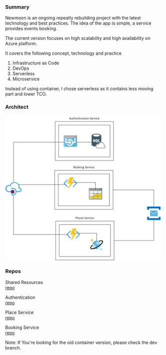 ### **Summary**<br />
Newmoon is an ongoing repeatly rebuilding project with the latest technology and best practices. The idea of the app is simple, a service provides events booking.

The current version focuses on high scalability and high availability on Azure platform. 

It covers the following concept, technology and practice
1) Infrastructure as Code
2) DevOps
3) Serverless
4) Microservice

Instead of using container, I chose serverless as it contains less moving part and lower TCO.

### **Architect**<br />
<img src="images/architect.png" width="500">

### **Repos**<br />
Shared Resources<br />
[repo](https://github.com/pingdong/newmoon.shared) <br />

Authentication<br />
[repo](https://github.com/pingdong/newmoon.authentication)<br />

Place Service<br />
[repo](https://github.com/pingdong/newmoon.places)<br />

Booking Service<br />
[repo](https://github.com/pingdong/newmoon.bookings)<br />

Note: If You're looking for the old container version, please check the dev branch.
